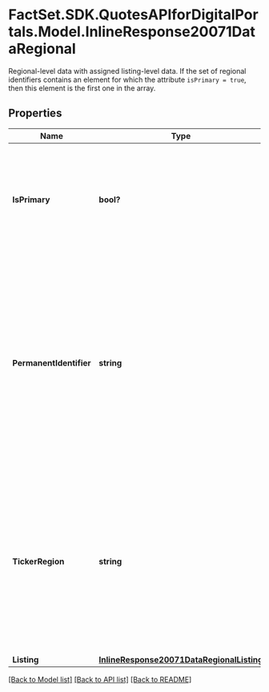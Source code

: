 # FactSet.SDK.QuotesAPIforDigitalPortals.Model.InlineResponse20071DataRegional
Regional-level data with assigned listing-level data. If the set of regional identifiers contains an element for which the attribute `isPrimary = true`, then this element is the first one in the array.

## Properties

Name | Type | Description | Notes
------------ | ------------- | ------------- | -------------
**IsPrimary** | **bool?** | Indicates whether the regional identifier is the primary regional identifier of the security (&#x60;true&#x60;) or not (&#x60;false&#x60;). | [optional] 
**PermanentIdentifier** | **string** | FactSet Permanent Identifier for a set of one or more notations of the same region with the same value unit. The format is six alpha numeric characters, excluding vowels, with an R suffix (XXXXXX-R). | [optional] 
**TickerRegion** | **string** | FactSet regional symbol of the notation, consisting of the ticker and the two-character code of the country or region where the listing is traded (example: FDS-US). | [optional] 
**Listing** | [**InlineResponse20071DataRegionalListing**](InlineResponse20071DataRegionalListing.md) |  | [optional] 

[[Back to Model list]](../README.md#documentation-for-models) [[Back to API list]](../README.md#documentation-for-api-endpoints) [[Back to README]](../README.md)

